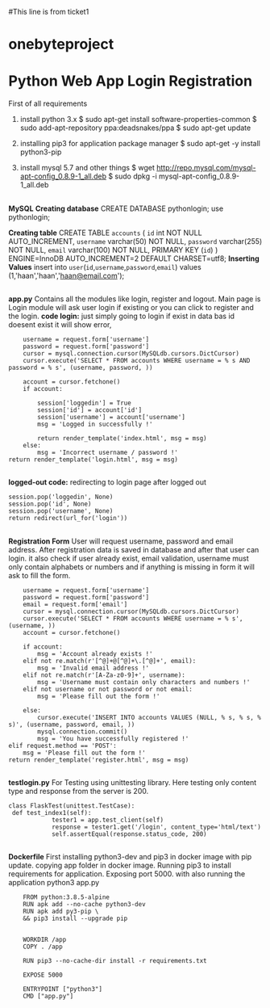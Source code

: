 #This line is from ticket1
# onebyteproject
# Python Web App Login Registration 
First of all requirements 
1) install python 3.x
$ sudo apt-get install software-properties-common
$ sudo add-apt-repository ppa:deadsnakes/ppa
$ sudo apt-get update

2) installing pip3 for application package manager
$ sudo apt-get -y install python3-pip

3) install mysql 5.7 and other things
$ wget http://repo.mysql.com/mysql-apt-config_0.8.9-1_all.deb
$ sudo dpkg -i mysql-apt-config_0.8.9-1_all.deb


##

**MySQL**
**Creating database**
CREATE DATABASE pythonlogin;
use pythonlogin;

**Creating table**
CREATE TABLE `accounts` (
  `id` int NOT NULL AUTO_INCREMENT,
  `username` varchar(50) NOT NULL,
  `password` varchar(255) NOT NULL,
  `email` varchar(100) NOT NULL,
  PRIMARY KEY (`id`)
) ENGINE=InnoDB AUTO_INCREMENT=2 DEFAULT CHARSET=utf8;
**Inserting Values**
insert  into `user`(`id`,`username`,`password`,`email`) values
(1,'haan','haan','haan@email.com');
##
**app.py**
Contains all the modules like login, register and logout. 
Main page is Login module will ask user login if existing or you can click to register and the login. 
**code login:**  just simply going to login if exist in data bas id doesent exist it will show error, 

        
        username = request.form['username']
        password = request.form['password']
        cursor = mysql.connection.cursor(MySQLdb.cursors.DictCursor)
        cursor.execute('SELECT * FROM accounts WHERE username = % s AND password = % s', (username, password, ))

        account = cursor.fetchone()
        if account:

            session['loggedin'] = True
            session['id'] = account['id']
            session['username'] = account['username']
            msg = 'Logged in successfully !'

            return render_template('index.html', msg = msg)
        else:
            msg = 'Incorrect username / password !'
    return render_template('login.html', msg = msg)

##
**logged-out code:**  redirecting to login page after logged out  
 
    session.pop('loggedin', None)
    session.pop('id', None)
    session.pop('username', None)
    return redirect(url_for('login'))
##
**Registration Form** User will request username, password and email address. After registration data is saved in database and after that user can login. it also check if user already exist, email validation, username must only contain alphabets or numbers and if anything is missing in form it will ask to fill the form. 

	    username = request.form['username']
        password = request.form['password']
        email = request.form['email']
        cursor = mysql.connection.cursor(MySQLdb.cursors.DictCursor)
        cursor.execute('SELECT * FROM accounts WHERE username = % s', (username, ))
        account = cursor.fetchone()

        if account:
            msg = 'Account already exists !'
        elif not re.match(r'[^@]+@[^@]+\.[^@]+', email):
            msg = 'Invalid email address !'
        elif not re.match(r'[A-Za-z0-9]+', username):
            msg = 'Username must contain only characters and numbers !'
        elif not username or not password or not email:
            msg = 'Please fill out the form !'

        else:
            cursor.execute('INSERT INTO accounts VALUES (NULL, % s, % s, % s)', (username, password, email, ))
            mysql.connection.commit()
            msg = 'You have successfully registered !'
    elif request.method == 'POST':
        msg = 'Please fill out the form !'
    return render_template('register.html', msg = msg)
##
**testlogin.py**
For Testing using unittesting library.  Here testing only content type and response from the server is 200.  


	class FlaskTest(unittest.TestCase):
	 def test_index1(self):
                tester1 = app.test_client(self)
                response = tester1.get('/login', content_type='html/text')
                self.assertEqual(response.status_code, 200)
##
**Dockerfile**  First installing python3-dev and pip3 in docker image with pip update. copying app folder in docker image. Running pip3 to install requirements for application. Exposing port 5000. with also running the application python3 app.py 

		FROM python:3.8.5-alpine
		RUN apk add --no-cache python3-dev
		RUN apk add py3-pip \
		&& pip3 install --upgrade pip


		WORKDIR /app
		COPY . /app

		RUN pip3 --no-cache-dir install -r requirements.txt

		EXPOSE 5000

		ENTRYPOINT ["python3"]
		CMD ["app.py"]
